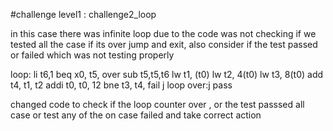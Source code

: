 

#challenge level1 : challenge2_loop

in this case there was infinite loop due to the code was not checking if we tested all the case if its over jump and exit, also consider if the test passed or failed which was not testing properly

loop:
  li t6,1
  beq x0, t5, over
  sub t5,t5,t6
	lw t1, (t0)
  lw t2, 4(t0)
  lw t3, 8(t0)
  add t4, t1, t2
  addi t0, t0, 12
  bne t3, t4, fail
  j loop
over:j pass  

changed code to check if the loop counter over , or the test passsed all case or test any of the on case failed and take correct action
